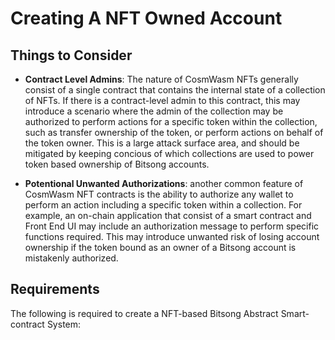 # Creating A NFT Owned Account 

## Things to Consider

- **Contract Level Admins**: The nature of CosmWasm NFTs generally consist of a single contract that contains the internal state of a collection of NFTs. If there is a contract-level admin to this contract, this may introduce a scenario where the admin of the collection may be authorized to perform actions for a specific token within the collection, such as transfer ownership of the token, or perform actions on behalf of the token owner. This is a large attack surface area, and should be mitigated by keeping concious of which collections are used to power token based ownership of Bitsong accounts.

- **Potentional Unwanted Authorizations**: another common feature of CosmWasm NFT contracts is the ability to authorize any wallet to perform an action including a specific token within a collection. For example, an on-chain application that consist of a smart contract and Front End UI may include an authorization message to perform specific functions required. This may introduce unwanted risk of losing account ownership if the token bound as an owner of a Bitsong account is mistakenly authorized.  

## Requirements 

The following is required to create a NFT-based Bitsong Abstract Smart-contract System: 


